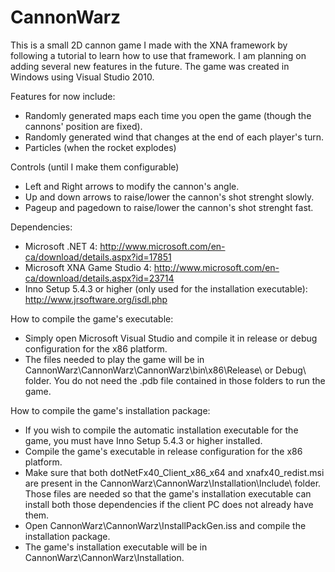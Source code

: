 CannonWarz
==========

This is a small 2D cannon game I made with the XNA framework by following a tutorial to learn how to use that framework. I am planning on adding several new features in the future. The game was created in Windows using Visual Studio 2010.

Features for now include:
- Randomly generated maps each time you open the game (though the cannons' position are fixed).
- Randomly generated wind that changes at the end of each player's turn.
- Particles (when the rocket explodes)

Controls (until I make them configurable)
- Left and Right arrows to modify the cannon's angle.
- Up and down arrows to raise/lower the cannon's shot strenght slowly.
- Pageup and pagedown to raise/lower the cannon's shot strenght fast.

Dependencies:
- Microsoft .NET 4: http://www.microsoft.com/en-ca/download/details.aspx?id=17851
- Microsoft XNA Game Studio 4: http://www.microsoft.com/en-ca/download/details.aspx?id=23714
- Inno Setup 5.4.3 or higher (only used for the installation executable): http://www.jrsoftware.org/isdl.php

How to compile the game's executable:
- Simply open Microsoft Visual Studio and compile it in release or debug configuration for the x86 platform.
- The files needed to play the game will be in CannonWarz\CannonWarz\CannonWarz\bin\x86\Release\ or Debug\ folder. You do not need the .pdb file contained in those folders to run the game.

How to compile the game's installation package:
- If you wish to compile the automatic installation executable for the game, you must have Inno Setup 5.4.3 or higher installed.
- Compile the game's executable in release configuration for the x86 platform.
- Make sure that both dotNetFx40_Client_x86_x64 and xnafx40_redist.msi are present in the CannonWarz\CannonWarz\Installation\Include\ folder. Those files are needed so that the game's installation executable can install both those dependencies if the client PC does not already have them.
- Open CannonWarz\CannonWarz\InstallPackGen.iss and compile the installation package.
- The game's installation executable will be in CannonWarz\CannonWarz\Installation\.
